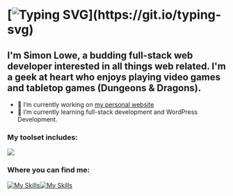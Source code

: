 # [![Typing SVG](https://readme-typing-svg.demolab.com/?lines=Hello+there!)](https://git.io/typing-svg)

## I'm Simon Lowe, a budding full-stack web developer interested in all things web related. I'm a geek at heart who enjoys playing video games and tabletop games (Dungeons & Dragons).


- 🔭 I’m currently working on <a href="https://github.com/LoweSimon/sml-web-development">my personal website</a>
- 🌱 I’m currently learning full-stack development and WordPress Development.

### My toolset includes:

<p align="left">
    <img src="https://skillicons.dev/icons?i=js,html,css,bootstrap,react,mongodb,nodejs,git,vscode" />   
</p>

### Where you can find me:
[![My Skills](https://skillicons.dev/icons?i=github)](https://github.com/LoweSimon)[![My Skills](https://skillicons.dev/icons?i=linkedin)](https://www.linkedin.com/in/simon-lowe-49799688)


<!--
**LoweSimon/LoweSimon** is a ✨ _special_ ✨ repository because its `README.md` (this file) appears on your GitHub profile.

Here are some ideas to get you started:

- 🔭 I’m currently working on ...
- 🌱 I’m currently learning ...
- 👯 I’m looking to collaborate on ...
- 🤔 I’m looking for help with ...
- 💬 Ask me about ...
- 📫 How to reach me: ...
- 😄 Pronouns: ...
- ⚡ Fun fact: ...
-->
